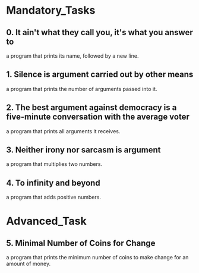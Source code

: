 <h1> Mandatory_Tasks </h1>

## 0. It ain't what they call you, it's what you answer to
a program that prints its name, followed by a new line.
## 1. Silence is argument carried out by other means
a program that prints the number of arguments passed into it.
## 2. The best argument against democracy is a five-minute conversation with the average voter
a program that prints all arguments it receives.
## 3. Neither irony nor sarcasm is argument
a program that multiplies two numbers.
## 4. To infinity and beyond
a program that adds positive numbers.

<h1> Advanced_Task </h1>

## 5. Minimal Number of Coins for Change
a program that prints the minimum number of coins to make change for an amount of money.
